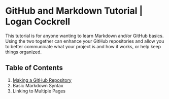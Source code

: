 # GitHub and Markdown Tutorial | Logan Cockrell

This tutorial is for anyone wanting to learn Markdown and/or GitHub basics. Using the two together can enhance your GitHub repositories and allow you to better communicate what your project is and how it works, or help keep things organized.


## Table of Contents
1. [Making a GitHub Repository](repository.md)
2. Basic Markdown Syntax
3. Linking to Multiple Pages
